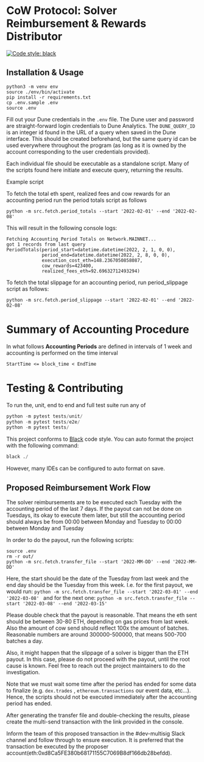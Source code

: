 # CoW Protocol: Solver Reimbursement & Rewards Distributor

[![Code style: black](https://img.shields.io/badge/code%20style-black-000000.svg)](https://github.com/psf/black)

## Installation & Usage

```shell
python3 -m venv env
source ./env/bin/activate
pip install -r requirements.txt
cp .env.sample .env
source .env
```

Fill out your Dune credentials in the `.env` file. The Dune user and password are
straight-forward login credentials to Dune Analytics. The `DUNE_QUERY_ID` is an integer
id found in the URL of a query when saved in the Dune interface. This should be created
beforehand, but the same query id can be used everywhere throughout the program (as long
as it is owned by the account corresponding to the user credentials provided).

Each individual file should be executable as a standalone script. Many of the scripts
found here initiate and execute query, returning the results.

Example script

To fetch the total eth spent, realized fees and cow rewards for an accounting period run
the period totals script as follows

```shell
python -m src.fetch.period_totals --start '2022-02-01' --end '2022-02-08'
```

This will result in the following console logs:

```
Fetching Accounting Period Totals on Network.MAINNET...
got 1 records from last query
PeriodTotals(period_start=datetime.datetime(2022, 2, 1, 0, 0),
             period_end=datetime.datetime(2022, 2, 8, 0, 0),
             execution_cost_eth=148.2367050858087,
             cow_rewards=423400,
             realized_fees_eth=92.69632712493294)
```

To fetch the total slippage for an accounting period, run period_slippage script as follows:

```shell
python -m src.fetch.period_slippage --start '2022-02-01' --end '2022-02-08'
```

# Summary of Accounting Procedure

In what follows **Accounting Periods** are defined in intervals of 1 week and accounting
is performed on the time interval

```
StartTime <= block_time < EndTime
```

# Testing & Contributing

To run the, unit, end to end and full test suite run any of

```py
python -m pytest tests/unit/
python -m pytest tests/e2e/
python -m pytest tests/
```

This project conforms to [Black](https://github.com/psf/black) code style.
You can auto format the project with the following command:

```py
black ./
```

However, many IDEs can be configured to auto format on save.

## Proposed Reimbursement Work Flow

The solver reimbursements are to be executed each Tuesday with the accounting period of the last 7 days. If the payout can not be done on Tuesdays, its okay to execute them later, but still the accounting period should always be from 00:00 between Monday and Tuesday to 00:00 between Monday and Tuesday

In order to do the payout, run the following scripts:
```
source .env
rm -r out/
python -m src.fetch.transfer_file --start '2022-MM-DD' --end '2022-MM-DD'
```
Here, the start should be the date of the Tuesday from last week and the end day should be the Tuesday from this week.
I.e. for the first payout, we would run:
`python -m src.fetch.transfer_file --start '2022-03-01' --end '2022-03-08' `
and for the next one:
`python -m src.fetch.transfer_file --start '2022-03-08' --end '2022-03-15'`

Please double check that the payout is reasonable. That means the eth sent should be between 30-80 ETH, depending on gas prices from last week. Also the amount of cow send should reflect 100x the amount of batches. Reasonable numbers are around 300000-500000, that means 500-700 batches a day.

Also, it might happen that the slippage of a solver is bigger than the ETH payout. In this case, please do not proceed with the payout, until the root cause is known. Feel free to reach out the project maintainers to do the investigation.

Note that we must wait some time after the period has ended for some data to finalize (e.g. `dex.trades`
, `ethereum.transactions` our event data, etc...). Hence, the scripts should not be executed immediately after the accounting period has ended.

After generating the transfer file and double-checking the results, please create the multi-send transaction with the link provided in the console.

Inform the team of this proposed transaction in the #dev-multisig Slack channel and follow through to ensure execution. It is preferred that the transaction be executed by the proposer account(eth:0xd8Ca5FE380b68171155C7069B8df166db28befdd).





